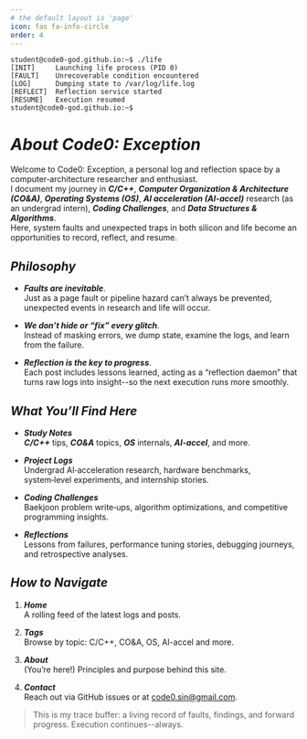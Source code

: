 ```yaml
---
# the default layout is 'page'
icon: fas fa-info-circle
order: 4
---
```

```shell
student@code0-god.github.io:~$ ./life
[INIT]     Launching life process (PID 0)
[FAULT]    Unrecoverable condition encountered
[LOG]      Dumping state to /var/log/life.log
[REFLECT]  Reflection service started
[RESUME]   Execution resumed
student@code0-god.github.io:~$ 
```
# ***About Code0: Exception***
Welcome to Code0: Exception, a personal log and reflection space by a computer‑architecture researcher and enthusiast.   
I document my journey in ***C/C++***, ***Computer Organization & Architecture (CO&A)***, ***Operating Systems (OS)***, ***AI acceleration (AI-accel)*** research (as an undergrad intern), ***Coding Challenges***, and ***Data Structures & Algorithms***.   
Here, system faults and unexpected traps in both silicon and life become an opportunities to record, reflect, and resume.

## ***Philosophy***
- ***Faults are inevitable***.   
Just as a page fault or pipeline hazard can’t always be prevented, unexpected events in research and life will occur.

- ***We don’t hide or “fix” every glitch***.   
Instead of masking errors, we dump state, examine the logs, and learn from the failure.

- ***Reflection is the key to progress***.   
Each post includes lessons learned, acting as a “reflection daemon” that turns raw logs into insight--so the next execution runs more smoothly.

## ***What You’ll Find Here***
- ***Study Notes***   
***C/C++*** tips, ***CO&A*** topics, ***OS*** internals, ***AI-accel***, and more.

- ***Project Logs***   
Undergrad AI‑acceleration research, hardware benchmarks, system‑level experiments, and internship stories.

- ***Coding Challenges***  
Baekjoon problem write‑ups, algorithm optimizations, and competitive programming insights.

- ***Reflections***   
Lessons from failures, performance tuning stories, debugging journeys, and retrospective analyses.

## ***How to Navigate***
1. ***Home***   
A rolling feed of the latest logs and posts.

2. ***Tags***   
Browse by topic: C/C++, CO&A, OS, AI-accel and more.

3. ***About***   
(You’re here!) Principles and purpose behind this site.

4. ***Contact***   
Reach out via GitHub issues or at code0.sin@gmail.com.

> This is my trace buffer: a living record of faults, findings, and forward progress.
Execution continues--always.
